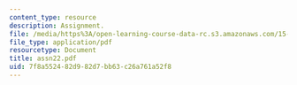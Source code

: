 ```yaml
---
content_type: resource
description: Assignment.
file: /media/https%3A/open-learning-course-data-rc.s3.amazonaws.com/15-988-system-dynamics-self-study-fall-1998-spring-1999/7f8a552482d982d7bb63c26a761a52f8_assn22.pdf
file_type: application/pdf
resourcetype: Document
title: assn22.pdf
uid: 7f8a5524-82d9-82d7-bb63-c26a761a52f8
---
```

